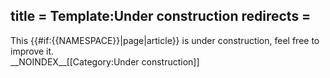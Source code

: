 title = Template:Under construction
redirects =
---

<div class="banner">
This {{#if:{{NAMESPACE}}|page|article}} is under construction, feel free to improve it.
</div>__NOINDEX__<includeonly>[[Category:Under construction]]</includeonly>